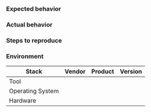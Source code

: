 
### Expected behavior 


### Actual behavior


### Steps to reproduce


### Environment
|    Stack         | Vendor  | Product | Version  |
|------------------|---------|---------|----------|
| Tool             |         |         |          |
| Operating System |         |         |          |
| Hardware         |         |         |          |





